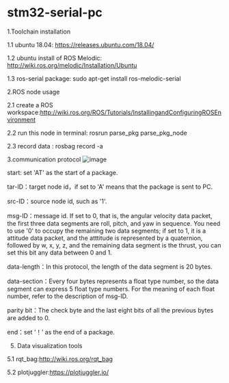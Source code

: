 # stm32-serial-pc
1.Toolchain installation

1.1 ubuntu 18.04:
https://releases.ubuntu.com/18.04/

1.2 ubuntu install of ROS Melodic:
http://wiki.ros.org/melodic/Installation/Ubuntu

1.3 ros-serial package:
sudo apt-get install ros-melodic-serial

2.ROS node usage

2.1 create a ROS workspace:http://wiki.ros.org/ROS/Tutorials/InstallingandConfiguringROSEnvironment

2.2 run this node in terminal: rosrun parse_pkg parse_pkg_node

2.3 record data : rosbag record -a

3.communication protocol
![image](https://user-images.githubusercontent.com/30153639/119227161-2f8c7500-bb3f-11eb-8058-e63c0601ac9a.png)

start: set 'AT' as the start of a package.

tar-ID：target node id，if set to 'A' means that the package is sent to PC.

src-ID：source node id, such as '1'.

msg-ID：message id. If set to 0, that is, the angular velocity data packet, the first three data segments are roll, pitch, and yaw in sequence. You need to use '0' to occupy the remaining two data segments; if set to 1, it is a attitude data packet, and the atttitude is represented by a quaternion, followed by w, x, y, z, and the remaining data segment is the thrust, you can set this bit any data between 0 and 1.


data-length：In this protocol, the length of the data segment is 20 bytes.

data-section：Every four bytes represents a float type number, so the data segment can express 5 float type numbers. For the meaning of each float number, refer to the description of msg-ID.

parity bit：The check byte and the last eight bits of all the previous bytes are added to 0.

end：set ‘！’ as the end of a package.

5. Data visualization tools

5.1 rqt_bag:http://wiki.ros.org/rqt_bag

5.2 plotjuggler:https://plotjuggler.io/

 
